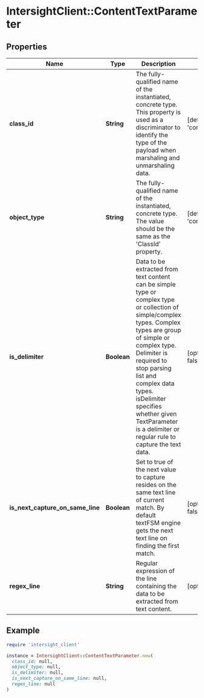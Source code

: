 # IntersightClient::ContentTextParameter

## Properties

| Name | Type | Description | Notes |
| ---- | ---- | ----------- | ----- |
| **class_id** | **String** | The fully-qualified name of the instantiated, concrete type. This property is used as a discriminator to identify the type of the payload when marshaling and unmarshaling data. | [default to &#39;content.TextParameter&#39;] |
| **object_type** | **String** | The fully-qualified name of the instantiated, concrete type. The value should be the same as the &#39;ClassId&#39; property. | [default to &#39;content.TextParameter&#39;] |
| **is_delimiter** | **Boolean** | Data to be extracted from text content can be simple type or complex type or collection of simple/complex types. Complex types are group of simple or complex type. Delimiter is required to stop parsing list and complex data types. isDelimiter specifies whether given TextParameter is a delimiter or regular rule to capture the text data. | [optional][default to false] |
| **is_next_capture_on_same_line** | **Boolean** | Set to true of the next value to capture resides on the same text line of current match. By default textFSM engine gets the next text line on finding the first match. | [optional][default to false] |
| **regex_line** | **String** | Regular expression of the line containing the data to be extracted from text content. | [optional] |

## Example

```ruby
require 'intersight_client'

instance = IntersightClient::ContentTextParameter.new(
  class_id: null,
  object_type: null,
  is_delimiter: null,
  is_next_capture_on_same_line: null,
  regex_line: null
)
```


